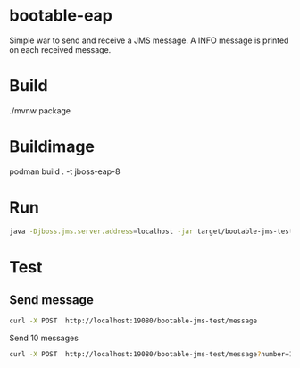 # bootable-eap

Simple war to send and receive a JMS message. A INFO message is printed on each received message.

# Build
./mvnw package

# Buildimage

podman build . -t jboss-eap-8

# Run 

```bash
java -Djboss.jms.server.address=localhost -jar target/bootable-jms-test-bootable.jar --deployment=target/bootable-jms-test.war
```

# Test

## Send message

```bash
curl -X POST  http://localhost:19080/bootable-jms-test/message
```

Send 10 messages

```bash
curl -X POST  http://localhost:19080/bootable-jms-test/message?number=10
```
